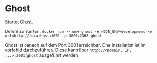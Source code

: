 # Ghost

Startet [Ghost](https://ghost.org/).

Befehl zu starten: ```docker run --name ghost -e NODE_ENV=development -e url=http://localhost:3001 -p 3001:2368 ghost```

Ghost ist danach auf dem Port 3001 erreichbar. Eine installation ist im vorfehld durchzuführen. Diese kann über ```http://<Domain, IP, ...>:3001/ghost``` ausgeführt werden
